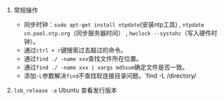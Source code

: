  1. 常规操作

    - 同步时钟：`sudo apt-get install ntpdate`(安装ntp工具) , `ntpdate cn.pool.ntp.org`（同步服务器时间） , `hwclock --systohc`（写入硬件时钟）。
    - 通过`ctrl + r`键搜索过去敲过的命令。
    - 通过`find ./ -name xxx`查找文件所在位置。
    - 通过`find ./ -name xxx | xargs md5sum`确定文件是否一致。
    - 添加`-L`参数解决`find`不查找软连接目录问题。`find -L /directory/

2. `lsb_release -a` Ubuntu 查看发行版本